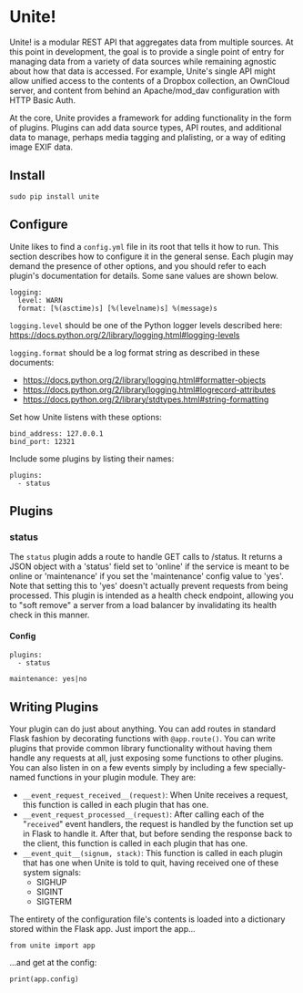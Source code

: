 # Unite!

Unite! is a modular REST API that aggregates data from multiple sources. At this point in
development, the goal is to provide a single point of entry for managing data from a variety of data
sources while remaining agnostic about how that data is accessed. For example, Unite's single API
might allow unified access to the contents of a Dropbox collection, an OwnCloud server, and content
from behind an Apache/mod_dav configuration with HTTP Basic Auth.

At the core, Unite provides a framework for adding functionality in the form of plugins. Plugins can
add data source types, API routes, and additional data to manage, perhaps media tagging and
plalisting, or a way of editing image EXIF data.

## Install

    sudo pip install unite

## Configure

Unite likes to find a `config.yml` file in its root that tells it how to run. This section describes
how to configure it in the general sense. Each plugin may demand the presence of other options, and
you should refer to each plugin's documentation for details. Some sane values are shown below.

    logging:
      level: WARN
      format: [%(asctime)s] [%(levelname)s] %(message)s 

`logging.level` should be one of the Python logger levels described here:
https://docs.python.org/2/library/logging.html#logging-levels

`logging.format` should be a log format string as described in these documents:

  * https://docs.python.org/2/library/logging.html#formatter-objects
  * https://docs.python.org/2/library/logging.html#logrecord-attributes
  * https://docs.python.org/2/library/stdtypes.html#string-formatting

Set how Unite listens with these options:

    bind_address: 127.0.0.1
    bind_port: 12321

Include some plugins by listing their names:

    plugins:
      - status

## Plugins

### status

The `status` plugin adds a route to handle GET calls to /status. It returns a JSON object with a
'status' field set to 'online' if the service is meant to be online or 'maintenance' if you set the
'maintenance' config value to 'yes'. Note that setting this to 'yes' doesn't actually prevent
requests from being processed. This plugin is intended as a health check endpoint, allowing you to
"soft remove" a server from a load balancer by invalidating its health check in this manner.

#### Config

    plugins:
      - status

    maintenance: yes|no


## Writing Plugins

Your plugin can do just about anything. You can add routes in standard Flask fashion by decorating
functions with `@app.route()`. You can write plugins that provide common library functionality
without having them handle any requests at all, just exposing some functions to other plugins. You
can also listen in on a few events simply by including a few specially-named functions in your
plugin module. They are:

  * `__event_request_received__(request)`: When Unite receives a request, this function is called
    in each plugin that has one.
  * `__event_request_processed__(request)`: After calling each of the "`received`" event handlers,
    the request is handled by the function set up in Flask to handle it. After that, but before
    sending the response back to the client, this function is called in each plugin that has one.
  * `__event_quit__(signum, stack)`: This function is called in each plugin that has one when Unite
    is told to quit, having received one of these system signals:
      * SIGHUP
      * SIGINT
      * SIGTERM

The entirety of the configuration file's contents is loaded into a dictionary stored within the
Flask app. Just import the app...

    from unite import app

...and get at the config:

    print(app.config)


